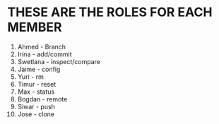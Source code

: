 # THESE ARE THE ROLES FOR EACH MEMBER

1. Ahmed - Branch
2. Irina - add/commit
3. Swetlana - inspect/compare
4. Jaime - config
5. Yuri  - rm
6. Timur - reset
7. Max - status
8. Bogdan - remote
9. Siwar - push
10. Jose - clone